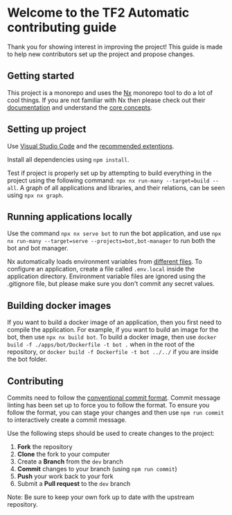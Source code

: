# Welcome to the TF2 Automatic contributing guide

Thank you for showing interest in improving the project! This guide is made to help new contributors set up the project and propose changes.

## Getting started

This project is a monorepo and uses the [Nx](https://nx.dev/) monorepo tool to do a lot of cool things. If you are not familiar with Nx then please check out their [documentation](https://nx.dev/getting-started) and understand the [core concepts](https://nx.dev/core-features).

## Setting up project

Use [Visual Studio Code](https://code.visualstudio.com/) and the [recommended extentions](../.vscode/extensions.json).

Install all dependencies using `npm install`.

Test if project is properly set up by attempting to build everything in the project using the following command: `npx nx run-many --target=build --all`. A graph of all applications and libraries, and their relations, can be seen using `npx nx graph`.

## Running applications locally

Use the command `npx nx serve bot` to run the bot application, and use `npx nx run-many --target=serve --projects=bot,bot-manager` to run both the bot and bot manager.

Nx automatically loads environment variables from [different files](https://nx.dev/recipes/environment-variables/define-environment-variables). To configure an application, create a file called `.env.local` inside the application directory. Environment variable files are ignored using the .gitignore file, but please make sure you don't commit any secret values.

## Building docker images

If you want to build a docker image of an application, then you first need to compile the application. For example, if you want to build an image for the bot, then use `npx nx build bot`. To build a docker image, then use `docker build -f ./apps/bot/Dockerfile -t bot .` when in the root of the repository, or `docker build -f Dockerfile -t bot ../../` if you are inside the bot folder.

## Contributing

Commits need to follow the [conventional commit format](https://www.conventionalcommits.org/en/v1.0.0/). Commit message linting has been set up to force you to follow the format. To ensure you follow the format, you can stage your changes and then use `npm run commit` to interactively create a commit message.

Use the following steps should be used to create changes to the project:

1. **Fork** the repository
2. **Clone** the fork to your computer
3. Create a **Branch** from the `dev` branch
4. **Commit** changes to your branch (using `npm run commit`)
5. **Push** your work back to your fork
6. Submit a **Pull request** to the `dev` branch

Note: Be sure to keep your own fork up to date with the upstream repository.
